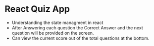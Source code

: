 # React Quiz App

 - Understanding the state managment in react 
 - After Answering each question the Correct Answer and the next question will be provided on the screen.
 - Can view the current score out of the total questions at the bottom.
